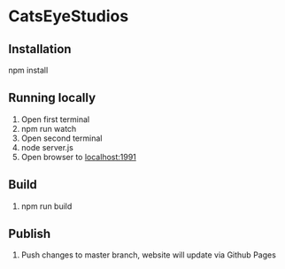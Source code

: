 # CatsEyeStudios

## Installation

npm install

## Running locally

1.  Open first terminal
2.  npm run watch
3.  Open second terminal
4.  node server.js
5.  Open browser to [localhost:1991](http://127.0.0.1:1991/)

## Build

1.  npm run build

## Publish

1.  Push changes to master branch, website will update via Github Pages
